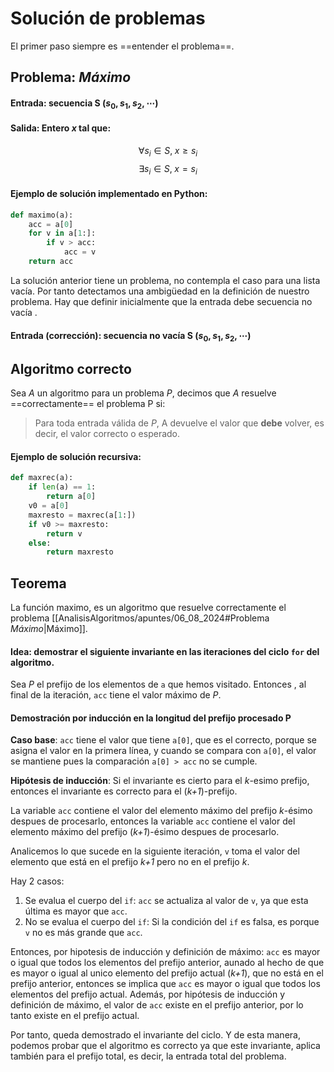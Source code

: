 # Solución de problemas

El primer paso siempre es ==entender el problema==.

## Problema: _Máximo_

#### Entrada: secuencia S ($s_0, s_1, s_2, \cdots$)

#### Salida: Entero _x_ tal que:

$$\forall s_i \in S, \; x \geq s_i$$
$$\exists s_i \in S, \; x = s_i$$

#### Ejemplo de solución implementado en Python:
```python
def maximo(a):
	acc = a[0]
	for v in a[1:]:
		if v > acc:
			acc = v
	return acc
```

La solución anterior tiene un problema, no contempla el caso para una lista vacía. Por tanto detectamos una ambigüedad en la definición de nuestro problema. Hay que definir inicialmente que la entrada debe secuencia no vacía .

#### Entrada (corrección): secuencia no vacía S ($s_0, s_1, s_2, \cdots$)

## Algoritmo correcto

Sea _A_ un algoritmo para un problema _P_, decimos que _A_ resuelve ==correctamente== el problema P si:

> Para toda entrada válida de _P_, A devuelve el valor que **debe** volver, es decir, el valor correcto o esperado.

#### Ejemplo de solución recursiva:

```python
def maxrec(a):
	if len(a) == 1:
		return a[0]
	v0 = a[0]
	maxresto = maxrec(a[1:])
	if v0 >= maxresto:
		return v
	else:
		return maxresto
```

## Teorema

La función maximo, es un algoritmo que resuelve correctamente el problema [[AnalisisAlgoritmos/apuntes/06_08_2024#Problema _Máximo_|Máximo]].

#### Idea: demostrar el siguiente invariante en las iteraciones del ciclo `for` del algoritmo.

Sea _P_ el prefijo de los elementos de `a` que hemos visitado.
Entonces , al final de la iteración, `acc` tiene el valor máximo de _P_.

#### Demostración por inducción en la longitud del prefijo procesado P

**Caso base**: `acc` tiene el valor que tiene `a[0]`, que es el correcto, porque se asigna el valor en la primera línea, y cuando se compara con `a[0]`, el valor se mantiene pues la comparación `a[0] > acc` no se cumple.

**Hipótesis de inducción**: Si el invariante es cierto para el _k_-esimo prefijo, entonces el invariante es correcto para el (_k+1_)-prefijo.

La variable `acc` contiene el valor del elemento máximo del prefijo _k_-ésimo despues de procesarlo, entonces la variable `acc` contiene el valor del elemento máximo del prefijo (_k+1_)-ésimo despues de procesarlo.

Analicemos lo que sucede en la siguiente iteración, `v` toma el valor del elemento que está en el prefijo _k+1_ pero no en el prefijo _k_.

Hay 2 casos:

1.  Se evalua el cuerpo del `if`: `acc` se actualiza al valor de `v`, ya que esta última es mayor que `acc`.
2. No se evalua el cuerpo del `if`: Si la condición del `if` es falsa, es porque `v` no es más grande que `acc`.

Entonces, por hipotesis de inducción y definición de máximo: `acc` es mayor o igual que todos los elementos del prefijo anterior, aunado al hecho de que es mayor o igual al unico elemento del prefijo actual (_k+1_), que no está en el prefijo anterior, entonces se implica que `acc` es mayor o igual que todos los elementos del prefijo actual. Además, por hipótesis de inducción y definición de máximo, el valor de `acc` existe en el prefijo anterior, por lo tanto existe en el prefijo actual.

Por tanto, queda demostrado el invariante del ciclo. Y de esta manera, podemos probar que el algoritmo es correcto ya que este invariante, aplica también para el prefijo total, es decir, la entrada total del problema.